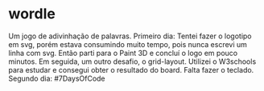 # wordle
Um jogo de adivinhação de palavras.
Primeiro dia: 
Tentei fazer o logotipo em svg, porém estava consumindo muito tempo, pois nunca escrevi um linha com svg.
Então parti para o Paint 3D e concluí o logo em pouco minutos.
Em seguida, um outro desafio, o grid-layout. Utilizei o W3schools para estudar e consegui obter o resultado do board.
Falta fazer o teclado.
Segundo dia: 
#7DaysOfCode